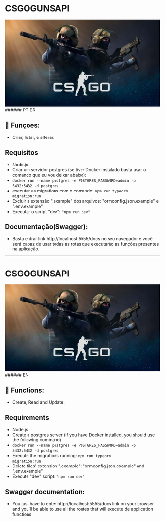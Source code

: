 # CSGOGUNSAPI

<img src="csgo-586394.jpg" alt="CSGO foto">
###### PT-BR

## 🔧 Funçoes:

-   Criar, listar, e alterar.

## Requisitos

-   Node.js
-   Criar um servidor postgres (se tiver Docker instalado basta usar o comando que eu vou deixar abaixo):
-   <code>docker run --name postgres -e POSTGRES_PASSWORD=admin -p 5432:5432 -d postgres</code>
-   executar as migrations com o comando: <code>npm run typeorm migration:run</code>
-   Excluir a extensão ".example" dos arquivos: "ormconfig.json.example" e ".env.example"
-   Executar o script "dev": <code>"npm run dev"</code>

## Documentação(Swagger):

-   Basta entrar link http://localhost:5555/docs no seu navegador e você será capaz de usar todas as rotas que executarão as funções presentes na aplicação.

---

# CSGOGUNSAPI

<img src="csgo-586394.jpg" alt="CSGO picture">
###### EN

## 🔧 Functions:

-   Create, Read and Update.

## Requirements

-   Node.js
-   Create a postgres server (if you have Docker installed, you should use the following command)
-   <code>docker run --name postgres -e POSTGRES_PASSWORD=admin -p 5432:5432 -d postgres</code>
-   Execute the migrations running: <code>npm run typeorm migration:run</code>
-   Delete files' extension ".example": "ormconfig.json.example" and ".env.example"
-   Execute "dev" script: <code>"npm run dev"</code>

## Swagger documentation:

-   You just have to enter http://localhost:5555/docs link on your browser and you'll be able to use all the routes that will execute de application functions
